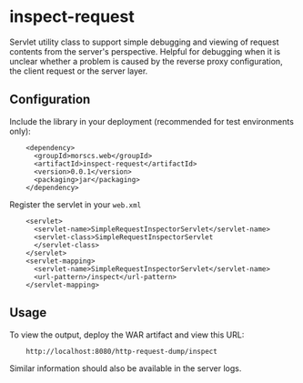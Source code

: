 # inspect-request

Servlet utility class to support simple debugging and viewing of request contents from the 
server's perspective. Helpful for debugging when it is unclear whether a problem is caused by the 
reverse proxy configuration, the client request or the server layer.

## Configuration

Include the library in your deployment (recommended for test environments only):

        <dependency>
          <groupId>morscs.web</groupId>
          <artifactId>inspect-request</artifactId>
          <version>0.0.1</version>
          <packaging>jar</packaging>
        </dependency>

Register the servlet in your `web.xml`

        <servlet>
          <servlet-name>SimpleRequestInspectorServlet</servlet-name>
          <servlet-class>SimpleRequestInspectorServlet
          </servlet-class>
        </servlet>
        <servlet-mapping>
          <servlet-name>SimpleRequestInspectorServlet</servlet-name>
          <url-pattern>/inspect</url-pattern>
        </servlet-mapping>

## Usage

To view the output, deploy the WAR artifact and view this URL:

        http://localhost:8080/http-request-dump/inspect

Similar information should also be available in the server logs.

